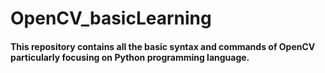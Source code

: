 # OpenCV_basicLearning

<h4> This repository contains all the basic syntax and commands of OpenCV particularly focusing on Python 
  programming language.
